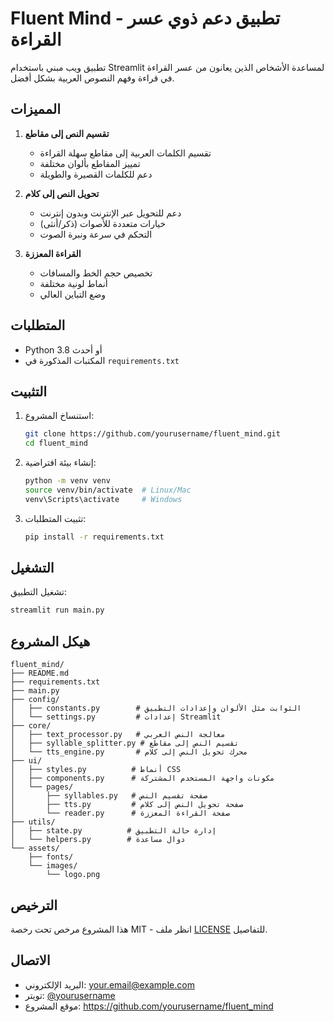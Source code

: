 # Fluent Mind - تطبيق دعم ذوي عسر القراءة

تطبيق ويب مبني باستخدام Streamlit لمساعدة الأشخاص الذين يعانون من عسر القراءة في قراءة وفهم النصوص العربية بشكل أفضل.

## المميزات

1. **تقسيم النص إلى مقاطع**
   - تقسيم الكلمات العربية إلى مقاطع سهلة القراءة
   - تمييز المقاطع بألوان مختلفة
   - دعم للكلمات القصيرة والطويلة

2. **تحويل النص إلى كلام**
   - دعم للتحويل عبر الإنترنت وبدون إنترنت
   - خيارات متعددة للأصوات (ذكر/أنثى)
   - التحكم في سرعة ونبرة الصوت

3. **القراءة المعززة**
   - تخصيص حجم الخط والمسافات
   - أنماط لونية مختلفة
   - وضع التباين العالي

## المتطلبات

- Python 3.8 أو أحدث
- المكتبات المذكورة في `requirements.txt`

## التثبيت

1. استنساخ المشروع:
   ```bash
   git clone https://github.com/yourusername/fluent_mind.git
   cd fluent_mind
   ```

2. إنشاء بيئة افتراضية:
   ```bash
   python -m venv venv
   source venv/bin/activate  # Linux/Mac
   venv\Scripts\activate     # Windows
   ```

3. تثبيت المتطلبات:
   ```bash
   pip install -r requirements.txt
   ```

## التشغيل

تشغيل التطبيق:
```bash
streamlit run main.py
```

## هيكل المشروع

```
fluent_mind/
├── README.md
├── requirements.txt
├── main.py
├── config/
│   ├── constants.py        # الثوابت مثل الألوان وإعدادات التطبيق
│   └── settings.py         # إعدادات Streamlit
├── core/
│   ├── text_processor.py   # معالجة النص العربي
│   ├── syllable_splitter.py # تقسيم النص إلى مقاطع
│   └── tts_engine.py       # محرك تحويل النص إلى كلام
├── ui/
│   ├── styles.py          # أنماط CSS
│   ├── components.py      # مكونات واجهة المستخدم المشتركة
│   └── pages/
│       ├── syllables.py   # صفحة تقسيم النص
│       ├── tts.py         # صفحة تحويل النص إلى كلام
│       └── reader.py      # صفحة القراءة المعززة
├── utils/
│   ├── state.py          # إدارة حالة التطبيق
│   └── helpers.py        # دوال مساعدة
└── assets/
    ├── fonts/
    └── images/
        └── logo.png
```


## الترخيص

هذا المشروع مرخص تحت رخصة MIT - انظر ملف [LICENSE](LICENSE) للتفاصيل.

## الاتصال

- البريد الإلكتروني: your.email@example.com
- تويتر: [@yourusername](https://twitter.com/yourusername)
- موقع المشروع: https://github.com/yourusername/fluent_mind 